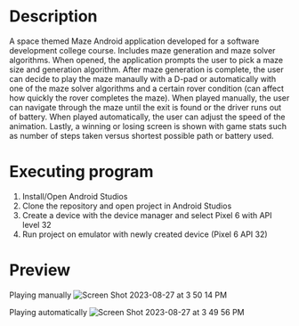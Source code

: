 # Description
A space themed Maze Android application developed for a software development college course. Includes maze generation and maze solver algorithms. When opened, the application prompts the user to pick a maze size and generation algorithm. After maze generation is complete, the user can decide to play the maze manaully with a D-pad or automatically with one of the maze solver algorithms and a certain rover condition (can affect how quickly the rover completes the maze). When played manually, the user can navigate through the maze until the exit is found or the driver runs out of battery. When played automatically, the user can adjust the speed of the animation. Lastly, a winning or losing screen is shown with game stats such as number of steps taken versus shortest possible path or battery used. 

# Executing program
1. Install/Open Android Studios 
2. Clone the repository and open project in Android Studios
4. Create a device with the device manager and select Pixel 6 with API level 32
5. Run project on emulator with newly created device (Pixel 6 API 32)

# Preview
Playing manually
![Screen Shot 2023-08-27 at 3 50 14 PM](https://github.com/kimsejas/SpaceAndroidMaze/assets/109777428/54323803-d448-4d04-987a-a17f6cc4eb92)

Playing automatically 
![Screen Shot 2023-08-27 at 3 49 56 PM](https://github.com/kimsejas/SpaceAndroidMaze/assets/109777428/9111ee18-d542-4eca-a749-3f367d3427e7)


